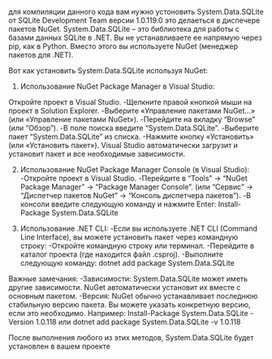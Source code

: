 для компиляции данного кода вам нужно устоновить System.Data.SQLite от SQLite Development Team версии 1.0.119.0 это делаеться в диспечере пакетов NuGet.
System.Data.SQLite – это библиотека для работы с базами данных SQLite в .NET. Вы не устанавливаете ее напрямую через pip, как в Python. Вместо этого вы используете NuGet (менеджер пакетов для .NET).

Вот как установить System.Data.SQLite используя NuGet:

1. Использование NuGet Package Manager в Visual Studio:

Откройте проект в Visual Studio.
-Щелкните правой кнопкой мыши на проект в Solution Explorer.
-Выберите «Управление пакетами NuGet…» (или «Управление пакетами NuGet»).
-Перейдите на вкладку “Browse” (или “Обзор”).
-В поле поиска введите “System.Data.SQLite”.
-Выберите пакет “System.Data.SQLite” из списка.
-Нажмите кнопку «Установить» (или «Установить пакет»). Visual Studio автоматически загрузит и установит пакет и все необходимые зависимости.

2. Использование NuGet Package Manager Console (в Visual Studio):
-Откройте проект в Visual Studio.
-Перейдите в “Tools” -> “NuGet Package Manager” -> “Package Manager Console”. (или “Сервис” -> “Диспетчер пакетов NuGet” -> “Консоль диспетчера пакетов”).
-В консоли введите следующую команду и нажмите Enter:
Install-Package System.Data.SQLite

3. Использование .NET CLI:
-Если вы используете .NET CLI (Command Line Interface), вы можете установить пакет через командную строку:
-Откройте командную строку или терминал.
-Перейдите в каталог проекта (где находится файл .csproj).
-Выполните следующую команду:
dotnet add package System.Data.SQLite


Важные замечания:
-Зависимости: System.Data.SQLite может иметь другие зависимости. NuGet автоматически установит их вместе с основным пакетом.
-Версия: NuGet обычно устанавливает последнюю стабильную версию пакета. Вы можете указать конкретную версию, если это необходимо. 
Например:
Install-Package System.Data.SQLite -Version 1.0.118
или
dotnet add package System.Data.SQLite -v 1.0.118

После выполнения любого из этих методов, System.Data.SQLite будет установлен в вашем проекте
